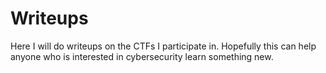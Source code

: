 # Writeups
Here I will do writeups on the CTFs I participate in. Hopefully this can help anyone who is interested in cybersecurity learn something new.
